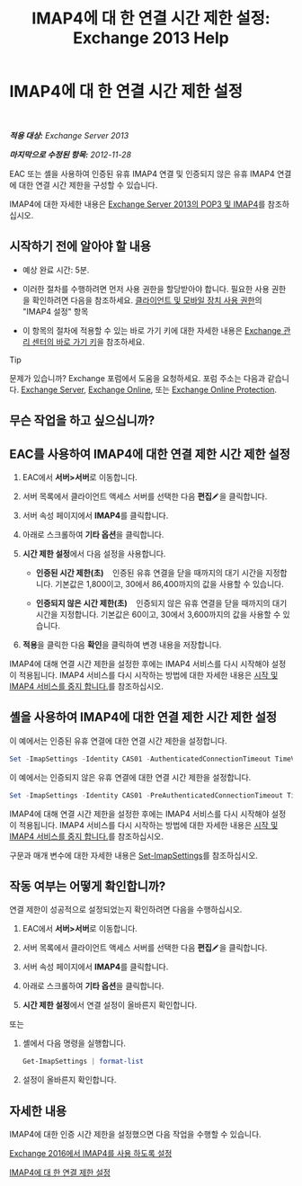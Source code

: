 ﻿---
title: 'IMAP4에 대 한 연결 시간 제한 설정: Exchange 2013 Help'
TOCTitle: IMAP4에 대 한 연결 시간 제한 설정
ms:assetid: 6b6a5bd1-a878-4a70-8e21-14d5042a58f1
ms:mtpsurl: https://technet.microsoft.com/ko-kr/library/Aa998665(v=EXCHG.150)
ms:contentKeyID: 50556007
ms.date: 05/22/2018
mtps_version: v=EXCHG.150
ms.translationtype: MT
---

# IMAP4에 대 한 연결 시간 제한 설정

 

_**적용 대상:** Exchange Server 2013_

_**마지막으로 수정된 항목:** 2012-11-28_

EAC 또는 셸을 사용하여 인증된 유휴 IMAP4 연결 및 인증되지 않은 유휴 IMAP4 연결에 대한 연결 시간 제한을 구성할 수 있습니다.

IMAP4에 대한 자세한 내용은 [Exchange Server 2013의 POP3 및 IMAP4](pop3-and-imap4-in-exchange-server-2013-exchange-2013-help.md)를 참조하십시오.

## 시작하기 전에 알아야 할 내용

  - 예상 완료 시간: 5분.

  - 이러한 절차를 수행하려면 먼저 사용 권한을 할당받아야 합니다. 필요한 사용 권한을 확인하려면 다음을 참조하세요. [클라이언트 및 모바일 장치 사용 권한](clients-and-mobile-devices-permissions-exchange-2013-help.md)의 "IMAP4 설정" 항목

  - 이 항목의 절차에 적용할 수 있는 바로 가기 키에 대한 자세한 내용은 [Exchange 관리 센터의 바로 가기 키](keyboard-shortcuts-in-the-exchange-admin-center-exchange-online-protection-help.md)을 참조하세요.


> [!TIP]
> 문제가 있습니까? Exchange 포럼에서 도움을 요청하세요. 포럼 주소는 다음과 같습니다. <A href="https://go.microsoft.com/fwlink/p/?linkid=60612">Exchange Server</A>, <A href="https://go.microsoft.com/fwlink/p/?linkid=267542">Exchange Online</A>, 또는 <A href="https://go.microsoft.com/fwlink/p/?linkid=285351">Exchange Online Protection</A>.



## 무슨 작업을 하고 싶으십니까?

## EAC를 사용하여 IMAP4에 대한 연결 제한 시간 제한 설정

1.  EAC에서 **서버\>서버**로 이동합니다.

2.  서버 목록에서 클라이언트 액세스 서버를 선택한 다음 **편집**![편집 아이콘](images/JJ218640.6f53ccb2-1f13-4c02-bea0-30690e6ea71d(EXCHG.150).gif "편집 아이콘")을 클릭합니다.

3.  서버 속성 페이지에서 **IMAP4**를 클릭합니다.

4.  아래로 스크롤하여 **기타 옵션**을 클릭합니다.

5.  **시간 제한 설정**에서 다음 설정을 사용합니다.
    
      - **인증된 시간 제한(초)**    인증된 유휴 연결을 닫을 때까지의 대기 시간을 지정합니다. 기본값은 1,800이고, 30에서 86,400까지의 값을 사용할 수 있습니다.
    
      - **인증되지 않은 시간 제한(초)**    인증되지 않은 유휴 연결을 닫을 때까지의 대기 시간을 지정합니다. 기본값은 60이고, 30에서 3,600까지의 값을 사용할 수 있습니다.

6.  **적용**을 클릭한 다음 **확인**을 클릭하여 변경 내용을 저장합니다.

IMAP4에 대해 연결 시간 제한을 설정한 후에는 IMAP4 서비스를 다시 시작해야 설정이 적용됩니다. IMAP4 서비스를 다시 시작하는 방법에 대한 자세한 내용은 [시작 및 IMAP4 서비스를 중지 합니다.](start-and-stop-the-imap4-services-exchange-2013-help.md)를 참조하십시오.

## 셸을 사용하여 IMAP4에 대한 연결 제한 시간 제한 설정

이 예에서는 인증된 유휴 연결에 대한 연결 시간 제한을 설정합니다.

```powershell
Set -ImapSettings -Identity CAS01 -AuthenticatedConnectionTimeout TimeValue
```

이 예에서는 인증되지 않은 유휴 연결에 대한 연결 시간 제한을 설정합니다.

```powershell
Set -ImapSettings -Identity CAS01 -PreAuthenticatedConnectionTimeout TimeValue
```

IMAP4에 대해 연결 시간 제한을 설정한 후에는 IMAP4 서비스를 다시 시작해야 설정이 적용됩니다. IMAP4 서비스를 다시 시작하는 방법에 대한 자세한 내용은 [시작 및 IMAP4 서비스를 중지 합니다.](start-and-stop-the-imap4-services-exchange-2013-help.md)를 참조하십시오.

구문과 매개 변수에 대한 자세한 내용은 [Set-ImapSettings](https://technet.microsoft.com/ko-kr/library/aa998252\(v=exchg.150\))를 참조하십시오.

## 작동 여부는 어떻게 확인합니까?

연결 제한이 성공적으로 설정되었는지 확인하려면 다음을 수행하십시오.

1.  EAC에서 **서버\>서버**로 이동합니다.

2.  서버 목록에서 클라이언트 액세스 서버를 선택한 다음 **편집**![편집 아이콘](images/JJ218640.6f53ccb2-1f13-4c02-bea0-30690e6ea71d(EXCHG.150).gif "편집 아이콘")을 클릭합니다.

3.  서버 속성 페이지에서 **IMAP4**를 클릭합니다.

4.  아래로 스크롤하여 **기타 옵션**을 클릭합니다.

5.  **시간 제한 설정**에서 연결 설정이 올바른지 확인합니다.

또는

1.  셸에서 다음 명령을 실행합니다.
    
    ```powershell
    Get-ImapSettings | format-list
    ```

2.  설정이 올바른지 확인합니다.

## 자세한 내용

IMAP4에 대한 인증 시간 제한을 설정했으면 다음 작업을 수행할 수 있습니다.

[Exchange 2016에서 IMAP4를 사용 하도록 설정](enable-imap4-in-exchange-2013-exchange-2013-help.md)

[IMAP4에 대 한 연결 제한 설정](set-connection-limits-for-imap4-exchange-2013-help.md)

